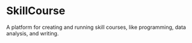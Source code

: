 SkillCourse
=====

A platform for creating and running skill courses, like programming,
data analysis, and writing.
